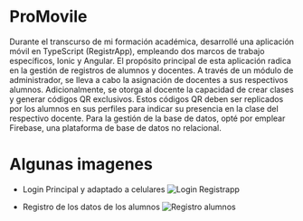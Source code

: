 # ProMovile

Durante el transcurso de mi formación académica, desarrollé una aplicación móvil en TypeScript (RegistrApp), empleando dos marcos de trabajo específicos, Ionic y Angular. El propósito principal de esta aplicación radica en la gestión de registros de alumnos y docentes. A través de un módulo de administrador, se lleva a cabo la asignación de docentes a sus respectivos alumnos. Adicionalmente, se otorga al docente la capacidad de crear clases y generar códigos QR exclusivos. Estos códigos QR deben ser replicados por los alumnos en sus perfiles para indicar su presencia en la clase del respectivo docente. Para la gestión de la base de datos, opté por emplear Firebase, una plataforma de base de datos no relacional.


# Algunas imagenes

* Login Principal y adaptado a celulares
![Login Registrapp](https://github.com/JaimeAndresG/ProMovile/assets/101838917/1a011dba-4471-46c8-b8aa-7452baaddd05)

* Registro de los datos de los alumnos 
![Registro alumnos](https://github.com/JaimeAndresG/ProMovile/assets/101838917/f7959afe-358d-4cf3-acf7-80029eeaa672)


